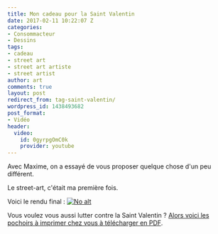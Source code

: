 ```yaml
---
title: Mon cadeau pour la Saint Valentin
date: 2017-02-11 10:22:07 Z
categories:
- Consommacteur
- Dessins
tags:
- cadeau
- street art
- street art artiste
- street artist
author: art
comments: true
layout: post
redirect_from: tag-saint-valentin/
wordpress_id: 1438493682
post_format:
- Vidéo
header:
  video:
    id: 0gyrpgOmC0k
    provider: youtube
---
```


Avec Maxime, on a essayé de vous proposer quelque chose d'un peu différent.
<!-- more -->

Le street-art, c'était ma première fois.

Voici le rendu final :
<a href="https://irz.fr/recherche?q=tag-coeur-vomi-sick-heart-valentines-saint-valentin-pochoir"><img alt="No alt" data-src="https://static.irz.fr/2017/02/tag-coeur-vomi-sick-heart-valentines-saint-valentin-pochoir.jpg" src="https://static.irz.fr/thumb.php?size=<100&crop=0&src=https://static.irz.fr/2017/02/tag-coeur-vomi-sick-heart-valentines-saint-valentin-pochoir.jpg" /></a>

Vous voulez vous aussi lutter contre la Saint Valentin ? [Alors voici les pochoirs à imprimer chez vous à télécharger en PDF](https://static.irz.fr/2017/02/pochoirs-saint-valentin-tag-al.pdf).
